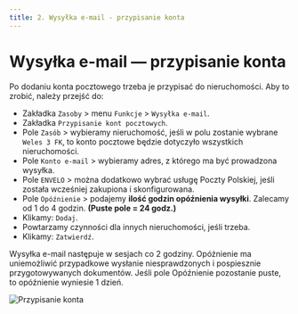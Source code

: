 ```yaml
---
title: 2. Wysyłka e-mail - przypisanie konta
---
```


# Wysyłka e-mail — przypisanie konta

Po dodaniu konta pocztowego trzeba je przypisać do nieruchomości. Aby to zrobić, należy przejść do:

- Zakładka `Zasoby` > menu `Funkcje` > `Wysyłka e-mail`.
- Zakładka `Przypisanie kont pocztowych`.
- Pole `Zasób` > wybieramy nieruchomość, jeśli w polu zostanie wybrane `Weles 3 FK`, to konto pocztowe będzie dotyczyło wszystkich nieruchomości.
- Pole `Konto e-mail` > wybieramy adres, z którego ma być prowadzona wysyłka.
- Pole `ENVELO` > można dodatkowo wybrać usługę Poczty Polskiej, jeśli została wcześniej zakupiona i skonfigurowana.
- Pole `Opóźnienie` > podajemy **ilość godzin opóźnienia wysyłki**. Zalecamy od 1 do 4 godzin. **(Puste pole = 24 godz.)**
- Klikamy: `Dodaj`.
- Powtarzamy czynności dla innych nieruchomości, jeśli trzeba.
- Klikamy: `Zatwierdź`.

Wysyłka e-mail następuje w sesjach co 2 godziny. Opóźnienie ma uniemożliwić przypadkowe wysłanie niesprawdzonych i pospiesznie przygotowywanych dokumentów. Jeśli pole Opóźnienie pozostanie puste, to opóźnienie wyniesie 1 dzień.

![Przypisanie konta](przypisaniekontaemail.gif)